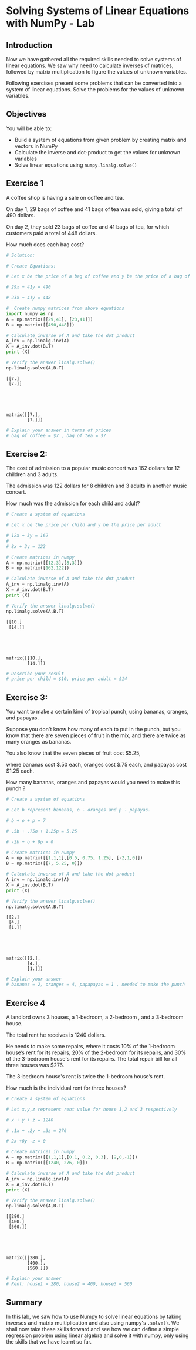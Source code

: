 
# Solving Systems of Linear Equations with NumPy - Lab

## Introduction 

Now we have gathered all the required skills needed to solve systems of linear equations. We saw why need to calculate inverses of matrices, followed by matrix multiplication to figure the values of unknown variables. 

Following exercises present some problems that can be converted into a system of linear equations. Solve the problems for the values of unknown variables. 

## Objectives
You will be able to:

* Build a system of equations from given problem by creating matrix and vectors in NumPy
* Calculate the inverse and dot-product to get the values for unknown variables
* Solve linear equations using `numpy.linalg.solve()`


## Exercise 1

A coffee shop is having a sale on coffee and tea. 

On day 1, 29 bags of coffee and 41 bags of tea was sold, giving a total of 490 dollars.

On day 2, they sold 23 bags of coffee and 41 bags of tea, for which customers paid a total of 448 dollars.  

How much does each bag cost?


```python
# Solution:

# Create Equations:

# Let x be the price of a bag of coffee and y be the price of a bag of tea. 

# 29x + 41y = 490

# 23x + 41y = 448

#  Create numpy matrices from above equations
import numpy as np
A = np.matrix([[29,41], [23,41]])
B = np.matrix([[490,448]])

# Calculate inverse of A and take the dot product
A_inv = np.linalg.inv(A)
X = A_inv.dot(B.T)
print (X)

# Verify the answer linalg.solve()
np.linalg.solve(A,B.T)

```

    [[7.]
     [7.]]





    matrix([[7.],
            [7.]])




```python
# Explain your answer in terms of prices
# bag of coffee = $7 , bag of tea = $7
```

## Exercise 2:

The cost of admission to a popular music concert was 162 dollars for 12 children and 3 adults. 

The admission was 122 dollars for 8 children and 3 adults in another music concert. 

How much was the admission for each child and adult?


```python
# Create a system of equations

# Let x be the price per child and y be the price per adult

# 12x + 3y = 162 
# 
# 8x + 3y = 122 

# Create matrices in numpy 
A = np.matrix([[12,3],[8,3]])
B = np.matrix([162,122])

# Calculate inverse of A and take the dot product
A_inv = np.linalg.inv(A)
X = A_inv.dot(B.T)
print (X)

# Verify the answer linalg.solve()
np.linalg.solve(A,B.T)
```

    [[10.]
     [14.]]





    matrix([[10.],
            [14.]])




```python
# Describe your result
# price per child = $10, price per adult = $14
```

## Exercise 3:

You want to make a certain kind of tropical punch, using bananas, oranges, and papayas. 

Suppose you don't know how many of each to put in the punch, but you know that there are seven pieces of fruit in the mix, and there are twice as many oranges as bananas. 

You also know that the seven pieces of fruit cost \$5.25, 

where bananas cost \$.50 each, oranges cost \$.75 each, and papayas cost \$1.25 each.

How many bananas, oranges and papayas would you need to make this punch ?


```python
# Create a system of equations

# Let b represent bananas, o - oranges and p - papayas. 

# b + o + p = 7

# .5b + .75o + 1.25p = 5.25

# -2b + o + 0p = 0

# Create matrices in numpy 
A = np.matrix([[1,1,1],[0.5, 0.75, 1.25], [-2,1,0]])
B = np.matrix([[7, 5.25, 0]])

# Calculate inverse of A and take the dot product
A_inv = np.linalg.inv(A)
X = A_inv.dot(B.T)
print (X)

# Verify the answer linalg.solve()
np.linalg.solve(A,B.T)
```

    [[2.]
     [4.]
     [1.]]





    matrix([[2.],
            [4.],
            [1.]])




```python
# Explain your answer
# bananas = 2, oranges = 4, papapayas = 1 , needed to make the punch
```

## Exercise 4

A landlord owns 3 houses, a 1-bedroom, a 2-bedroom , and a 3-bedroom house. 

The total rent he receives is 1240 dollars. 

He needs to make some repairs, where it costs 10% of the 1-bedroom house’s rent for its repairs, 20% of the 2-bedroom for its repairs, and 30% of the 3-bedroom house's rent for its repairs.  The total repair bill for all three houses was $276. 

The 3-bedroom house's rent is twice the 1-bedroom house’s rent. 

How much is the individual rent for three houses?


```python
# Create a system of equations

# Let x,y,z represent rent value for house 1,2 and 3 respectively

# x + y + z = 1240

# .1x + .2y + .3z = 276

# 2x +0y -z = 0

# Create matrices in numpy 
A = np.matrix([[1,1,1],[0.1, 0.2, 0.3], [2,0,-1]])
B = np.matrix([[1240, 276, 0]])

# Calculate inverse of A and take the dot product
A_inv = np.linalg.inv(A)
X = A_inv.dot(B.T)
print (X)

# Verify the answer linalg.solve()
np.linalg.solve(A,B.T)
```

    [[280.]
     [400.]
     [560.]]





    matrix([[280.],
            [400.],
            [560.]])




```python
# Explain your answer
# Rent: house1 = 280, house2 = 400, house3 = 560
```

## Summary
In this lab, we saw how to use Numpy to solve linear equations by taking inverses and matrix multiplication and also using numpy's `.solve()`. We shall now take these skills forward and see how we can define a simple regression problem using linear algebra and solve it with numpy, only using the skills that we have learnt so far. 
